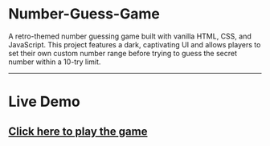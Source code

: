 # Number-Guess-Game
A retro-themed number guessing game built with vanilla HTML, CSS, and JavaScript. This project features a dark, captivating UI and allows players to set their own custom number range before trying to guess the secret number within a 10-try limit.

---

# Live Demo
## [Click here to play the game](https://radhesh20.github.io/Number-Guess-Game/)
